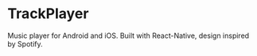 # TrackPlayer

Music player for Android and iOS. Built with React-Native, design inspired by Spotify.
